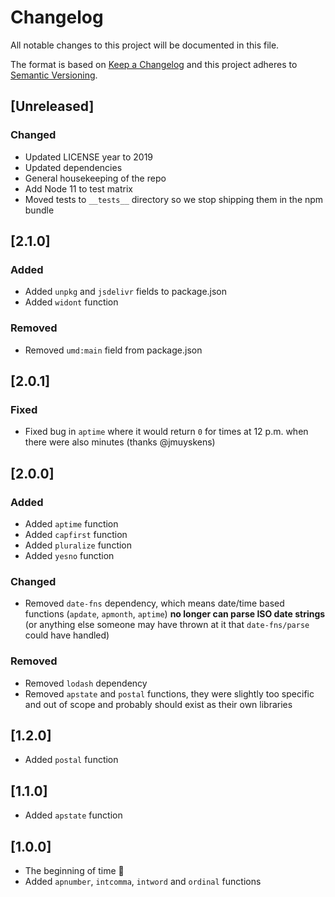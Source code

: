 # Changelog

All notable changes to this project will be documented in this file.

The format is based on [Keep a Changelog](http://keepachangelog.com/en/1.0.0/)
and this project adheres to [Semantic Versioning](http://semver.org/spec/v2.0.0.html).

## [Unreleased]

### Changed

- Updated LICENSE year to 2019
- Updated dependencies
- General housekeeping of the repo
- Add Node 11 to test matrix
- Moved tests to `__tests__` directory so we stop shipping them in the npm bundle

## [2.1.0]

### Added

- Added `unpkg` and `jsdelivr` fields to package.json
- Added `widont` function

### Removed

- Removed `umd:main` field from package.json

## [2.0.1]

### Fixed

- Fixed bug in `aptime` where it would return `0` for times at 12 p.m. when there were also minutes (thanks @jmuyskens)

## [2.0.0]

### Added

- Added `aptime` function
- Added `capfirst` function
- Added `pluralize` function
- Added `yesno` function

### Changed

- Removed `date-fns` dependency, which means date/time based functions (`apdate`, `apmonth`, `aptime`) **no longer can parse ISO date strings** (or anything else someone may have thrown at it that `date-fns/parse` could have handled)

### Removed

- Removed `lodash` dependency
- Removed `apstate` and `postal` functions, they were slightly too specific and out of scope and probably should exist as their own libraries

## [1.2.0]

- Added `postal` function

## [1.1.0]

- Added `apstate` function

## [1.0.0]

- The beginning of time :tada:
- Added `apnumber`, `intcomma`, `intword` and `ordinal` functions
